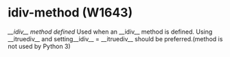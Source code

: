 # idiv-method (W1643)

*\_\_idiv\_\_ method defined* Used when an \_\_idiv\_\_ method is
defined. Using \_\_itruediv\_\_ and setting\_\_idiv\_\_ =
\_\_itruediv\_\_ should be preferred.(method is not used by Python 3)
